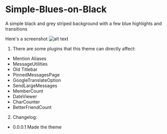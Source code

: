 # Simple-Blues-on-Black
A simple black and grey striped background with a few blue highlights and transitions

Here's a screenshot
![alt text](https://i.imgur.com/uqrxrbO.png)

1. There are some plugins that this theme can directly affect:
- Mention Aliases
- MessageUtilities
- Old Titlebar
- PinnedMessagesPage
- GoogleTranslateOption
- SendLargeMessages
- MemberCount
- DateViewer
- CharCounter
- BetterFriendCount

2. Changelog:
- 0.0.0.1 Made the theme
